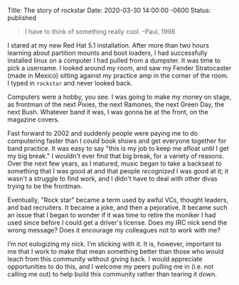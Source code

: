 Title: The story of rockstar
Date: 2020-03-30 14:00:00 -0600
Status: published
> I have to think of something really cool. -Paul, 1998

I stared at my new Red Hat 5.1 installation. After more than two hours learning about partition mounts and boot loaders, I had successfully installed linux on a computer I had pulled from a dumpster. It was time to pick a username. I looked around my room, and saw my Fender Stratocaster (made in Mexico) sitting against my practice amp in the corner of the room. I typed in `rockstar` and never looked back.

Computers were a hobby, you see. I was going to make my money on stage, as frontman of the next Pixies, the next Ramones, the next Green Day, the next Bush. Whatever band it was, I was gonna be at the front, on the magazine covers.

Fast forward to 2002 and suddenly people were paying me to do computering faster than I could book shows and get everyone together for band practice. It was easy to say "this is my job to keep me afloat until I get my big break." I wouldn't ever find that big break, for a variety of reasons. Over the next few years, as I matured, music began to take a backseat to something that I was good at and that people _recognized_ I was good at it; it wasn't a struggle to find work, and I didn't have to deal with other divas trying to be the frontman.

Eventually, "Rock star" became a term used by awful VCs, thought leaders, and bad recruiters. It became a joke, and then a pejorative. It became such an issue that I began to wonder if it was time to retire the moniker I had used since before I could get a driver's license. Does my IRC nick send the wrong message? Does it encourage my colleagues not to work with me?

I’m not eulogizing my nick. I’m sticking with it. It is, however, important to me that I work to make that mean something better than those who would leach from this community without giving back. I would appreciate opportunities to do this, and I welcome my peers pulling me in (i.e. not calling me out) to help build this community rather than tearing it down.